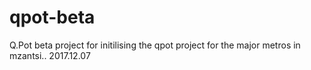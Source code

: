 # qpot-beta
Q.Pot beta project for initilising the qpot project for the major metros in mzantsi.. 2017.12.07
